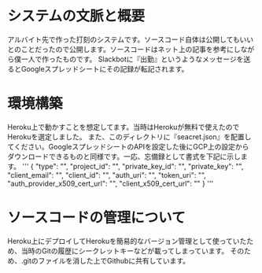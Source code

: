 # システムの文脈と概要
アルバイト先で作った打刻のシステムです。ソースコード自体は公開してもいいとのことだったので公開します。ソースコードはネット上の記事を参考にしながら僕一人で作ったものです。
Slackbotに『出勤』というようなメッセージを送るとGoogleスプレッドシートにその記録が転記されます。

# 環境構築
Heroku上で動かすことを想定してます。当時はHerokuが無料で使えたのでHerokuを選定しました。
また、このディレクトリに『seacret.json』を配置してください。GoogleスプレッドシートのAPIを設定した後にGCP上の設定からダウンロードできるものと同様です。一応、忘備録として書式を下記に示します。
'''
{
  "type": "",
  "project_id": "",
  "private_key_id": "",
  "private_key": "",
  "client_email": "",
  "client_id": "",
  "auth_uri": "",
  "token_uri": "",
  "auth_provider_x509_cert_url": "",
  "client_x509_cert_url": ""
}
'''
# ソースコードの管理について
Heroku上にデプロイしてHerokuを簡易的なバージョン管理として使っていたため、当時のGitの履歴にシークレットキーなどが載ってしまっています。
そのため、.gitのファイルを消した上でGithubに共有しています。